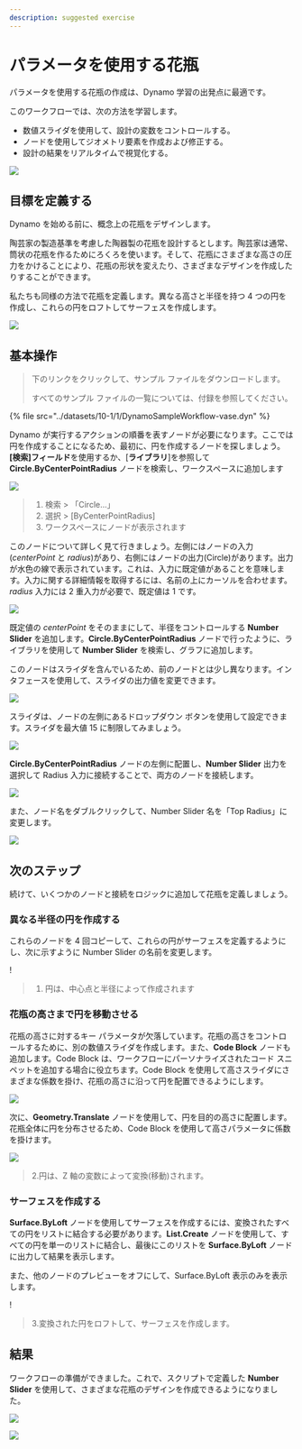 ```yaml
---
description: suggested exercise
---
```


# パラメータを使用する花瓶

パラメータを使用する花瓶の作成は、Dynamo 学習の出発点に最適です。

このワークフローでは、次の方法を学習します。

* 数値スライダを使用して、設計の変数をコントロールする。
* ノードを使用してジオメトリ要素を作成および修正する。
* 設計の結果をリアルタイムで視覚化する。

![](../../1\_introduction/images/1-2/vase1.gif)

## 目標を定義する

Dynamo を始める前に、概念上の花瓶をデザインします。

陶芸家の製造基準を考慮した陶器製の花瓶を設計するとします。陶芸家は通常、筒状の花瓶を作るためにろくろを使います。そして、花瓶にさまざまな高さの圧力をかけることにより、花瓶の形状を変えたり、さまざまなデザインを作成したりすることができます。

私たちも同様の方法で花瓶を定義します。異なる高さと半径を持つ 4 つの円を作成し、これらの円をロフトしてサーフェスを作成します。

![](../images/10-1/1/vase2.png)

## 基本操作

> 下のリンクをクリックして、サンプル ファイルをダウンロードします。
>
> すべてのサンプル ファイルの一覧については、付録を参照してください。

{% file src="../datasets/10-1/1/DynamoSampleWorkflow-vase.dyn" %}

Dynamo が実行するアクションの順番を表すノードが必要になります。ここでは円を作成することになるため、最初に、円を作成するノードを探しましょう。**[検索]フィールド**を使用するか、[**ライブラリ**]を参照して **Circle.ByCenterPointRadius** ノードを検索し、ワークスペースに追加します

![](../images/10-1/1/vase8.png)

> 1. 検索 > 「Circle...」
> 2. 選択 > [ByCenterPointRadius]
> 3. ワークスペースにノードが表示されます

このノードについて詳しく見て行きましょう。左側にはノードの入力(_centerPoint_ と _radius_)があり、右側にはノードの出力(Circle)があります。出力が水色の線で表示されています。これは、入力に既定値があることを意味します。入力に関する詳細情報を取得するには、名前の上にカーソルを合わせます。_radius_ 入力には 2 重入力が必要で、既定値は 1 です。

![](../images/10-1/1/vase10.png)

既定値の _centerPoint_ をそのままにして、半径をコントロールする **Number Slider** を追加します。**Circle.ByCenterPointRadius** ノードで行ったように、ライブラリを使用して **Number Slider** を検索し、グラフに追加します。

このノードはスライダを含んでいるため、前のノードとは少し異なります。インタフェースを使用して、スライダの出力値を変更できます。

![](../images/10-1/1/vase13\(1\).gif)

スライダは、ノードの左側にあるドロップダウン ボタンを使用して設定できます。スライダを最大値 15 に制限してみましょう。

![](../images/10-1/1/vase11.png)

**Circle.ByCenterPointRadius** ノードの左側に配置し、**Number Slider** 出力を選択して Radius 入力に接続することで、両方のノードを接続します。

![](../images/10-1/1/vase12.png)

また、ノード名をダブルクリックして、Number Slider 名を「Top Radius」に変更します。

![](../images/10-1/1/vase14.png)

## 次のステップ

続けて、いくつかのノードと接続をロジックに追加して花瓶を定義しましょう。

### 異なる半径の円を作成する

これらのノードを 4 回コピーして、これらの円がサーフェスを定義するようにし、次に示すように Number Slider の名前を変更します。

\![](<../images/10-1/1/vase4 (1).png>)

> 1. 円は、中心点と半径によって作成されます

### 花瓶の高さまで円を移動させる

花瓶の高さに対するキー パラメータが欠落しています。花瓶の高さをコントロールするために、別の数値スライダを作成します。また、**Code Block** ノードも追加します。Code Block は、ワークフローにパーソナライズされたコード スニペットを追加する場合に役立ちます。Code Block を使用して高さスライダにさまざまな係数を掛け、花瓶の高さに沿って円を配置できるようにします。

![](../images/10-1/1/vase15\(1\).png)

次に、**Geometry.Translate** ノードを使用して、円を目的の高さに配置します。花瓶全体に円を分布させるため、Code Block を使用して高さパラメータに係数を掛けます。

![](../images/10-1/1/vase5.png)

> 2\.円は、Z 軸の変数によって変換(移動)されます。

### サーフェスを作成する

**Surface.ByLoft** ノードを使用してサーフェスを作成するには、変換されたすべての円をリストに結合する必要があります。**List.Create** ノードを使用して、すべての円を単一のリストに結合し、最後にこのリストを **Surface.ByLoft** ノードに出力して結果を表示します。

また、他のノードのプレビューをオフにして、Surface.ByLoft 表示のみを表示します。

\![](<../images/10-1/1/vase6 (1).png>)

> 3\.変換された円をロフトして、サーフェスを作成します。

## 結果

ワークフローの準備ができました。これで、スクリプトで定義した **Number Slider** を使用して、さまざまな花瓶のデザインを作成できるようになりました。

![](../../1\_introduction/images/1-2/vase1.gif)

![](../images/10-1/1/vase7.png)
